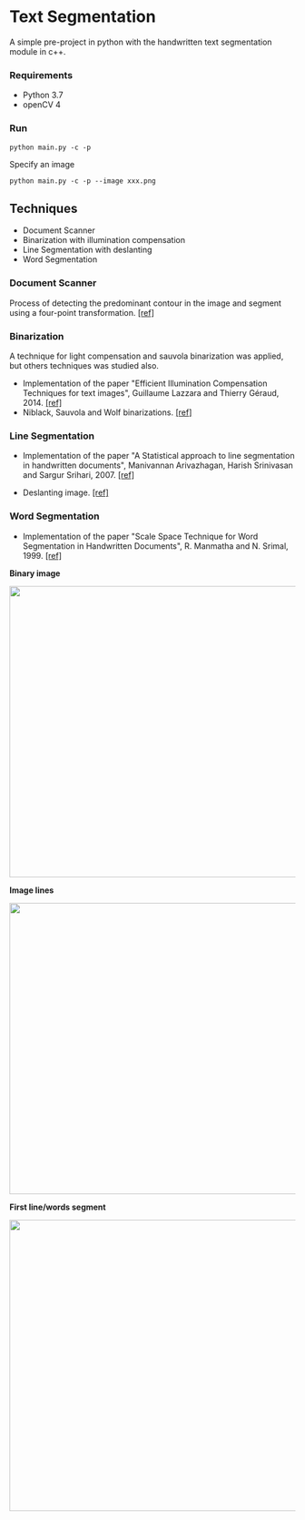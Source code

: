 # Text Segmentation

A simple pre-project in python with the handwritten text segmentation module in c++.

### Requirements

* Python 3.7
* openCV 4

### Run

``
python main.py -c -p
``

Specify an image

``
python main.py -c -p --image xxx.png
``

## Techniques

* Document Scanner
* Binarization with illumination compensation
* Line Segmentation with deslanting
* Word Segmentation

### Document Scanner

Process of detecting the predominant contour in the image and segment using a four-point transformation. [[ref]](https://www.pyimagesearch.com/2014/09/01/build-kick-ass-mobile-document-scanner-just-5-minutes/)

### Binarization

A technique for light compensation and sauvola binarization was applied, but others techniques was studied also.

* Implementation of the paper "Efficient Illumination Compensation Techniques for text images", Guillaume Lazzara and Thierry Géraud, 2014. [[ref]](https://github.com/fanyirobin/text-image-binarization)
* Niblack, Sauvola and Wolf binarizations. [[ref]](https://github.com/chriswolfvision/local_adaptive_binarization)

### Line Segmentation

* Implementation of the paper "A Statistical approach to line segmentation in handwritten documents", Manivannan Arivazhagan, Harish Srinivasan and Sargur Srihari, 2007. [[ref]](https://github.com/Samir55/Image2Lines)

* Deslanting image. [[ref]](https://github.com/githubharald/DeslantImg)

### Word Segmentation

* Implementation of the paper "Scale Space Technique for Word Segmentation in Handwritten Documents", R. Manmatha and N. Srimal, 1999. [[ref]](https://github.com/githubharald/WordSegmentation)

**Binary image**

<img src="https://github.com/arthurflor/handwritten-text-segmentation/blob/master/out/003.png/003_2_binary.png" width="512">

**Image lines**

<img src="https://github.com/arthurflor/handwritten-text-segmentation/blob/master/out/003.png/003_3_lines.png" width="512">

**First line/words segment**

<img src="https://github.com/arthurflor/handwritten-text-segmentation/blob/master/out/003.png/003_4_summary_001.png" width="512">


